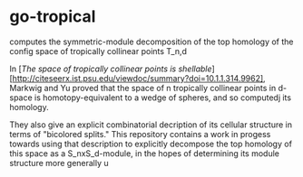# go-tropical
computes the symmetric-module decomposition of the top homology of the config space of tropically collinear points T_n,d

In [_The space of tropically collinear points is shellable_][http://citeseerx.ist.psu.edu/viewdoc/summary?doi=10.1.1.314.9962], Markwig and Yu proved that the space of n tropically collinear points in d-space is homotopy-equivalent to a wedge of spheres, and so computedj its homology.

They also give an explicit combinatorial decription of its cellular structure in terms of "bicolored splits." This repository contains a work in progess towards using that description to explicitly decompose the top homology of this space as a S_nxS_d-module, in the hopes of determining its module structure more generally
u

